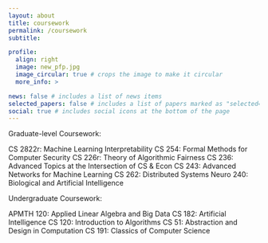 ```yaml
---
layout: about
title: coursework
permalink: /coursework
subtitle: 

profile:
  align: right
  image: new_pfp.jpg
  image_circular: true # crops the image to make it circular
  more_info: >

news: false # includes a list of news items
selected_papers: false # includes a list of papers marked as "selected={true}"
social: true # includes social icons at the bottom of the page
---
```


Graduate-level Coursework: 

CS 2822r: Machine Learning Interpretability
CS 254: Formal Methods for Computer Security
CS 226r: Theory of Algorithmic Fairness
CS 236: Advanced Topics at the Intersection of CS & Econ
CS 243: Advanced Networks for Machine Learning
CS 262: Distributed Systems
Neuro 240: Biological and Artificial Intelligence


Undergraduate Coursework: 

APMTH 120: Applied Linear Algebra and Big Data
CS 182: Artificial Intelligence
CS 120: Introduction to Algorithms
CS 51: Abstraction and Design in Computation
CS 191: Classics of Computer Science

